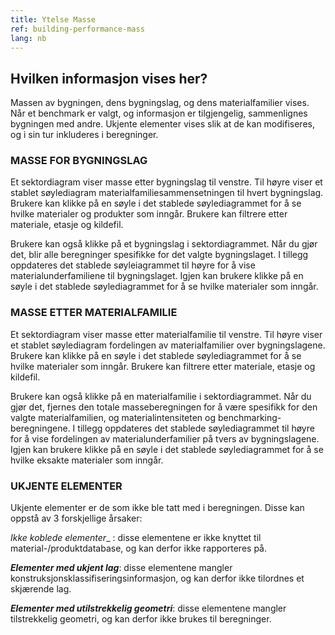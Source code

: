 ```yaml
---
title: Ytelse Masse
ref: building-performance-mass
lang: nb
---
```


## Hvilken informasjon vises her?
Massen av bygningen, dens bygningslag, og dens materialfamilier vises. Når et benchmark er valgt, og informasjon er tilgjengelig, sammenlignes bygningen med andre. Ukjente elementer vises slik at de kan modifiseres, og i sin tur inkluderes i beregninger.

### MASSE FOR BYGNINGSLAG
Et sektordiagram viser masse etter bygningslag til venstre. Til høyre viser et stablet søylediagram materialfamiliesammensetningen til hvert bygningslag. Brukere kan klikke på en søyle i det stablede søylediagrammet for å se hvilke materialer og produkter som inngår. Brukere kan filtrere etter materiale, etasje og kildefil.

Brukere kan også klikke på et bygningslag i sektordiagrammet. Når du gjør det, blir alle beregninger spesifikke for det valgte bygningslaget. I tillegg oppdateres det stablede søyleiagrammet til høyre for å vise materialunderfamiliene til bygningslaget. Igjen kan brukere klikke på en søyle i det stablede søylediagrammet for å se hvilke materialer som inngår.

### MASSE ETTER MATERIALFAMILIE
Et sektordiagram viser masse etter materialfamilie til venstre. Til høyre viser et stablet søylediagram fordelingen av materialfamilier over bygningslagene. Brukere kan klikke på en søyle i det stablede søylediagrammet for å se hvilke materialer som inngår. Brukere kan filtrere etter materiale, etasje og kildefil.

Brukere kan også klikke på en materialfamilie i sektordiagrammet. Når du gjør det, fjernes den totale masseberegningen for å være spesifikk for den valgte materialfamilien, og materialintensiteten og benchmarking-beregningene. I tillegg oppdateres det stablede søylediagrammet til høyre for å vise fordelingen av materialunderfamilier på tvers av bygningslagene. Igjen kan brukere klikke på en søyle i det stablede søylediagrammet for å se hvilke eksakte materialer som inngår.

### UKJENTE ELEMENTER
Ukjente elementer er de som ikke ble tatt med i beregningen. Disse kan oppstå av 3 forskjellige årsaker:

_*Ikke koblede elementer*__ : disse elementene er ikke knyttet til material-/produktdatabase, og kan derfor ikke rapporteres på.

__*Elementer med ukjent lag*__: disse elementene mangler konstruksjonsklassifiseringsinformasjon, og kan derfor ikke tilordnes et skjærende lag.

__*Elementer med utilstrekkelig geometri*__: disse elementene mangler tilstrekkelig geometri, og kan derfor ikke brukes til beregninger.
